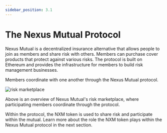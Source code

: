 ```yaml
---
sidebar_position: 3.1
---
```


# The Nexus Mutual Protocol

Nexus Mutual is a decentralized insurance alternative that allows people to join as members and share risk with others. Members can purchase cover products that protect against various risks. The protocol is built on Ethereum and provides the infrastructure for members to build risk management businesses.

Members coordinate with one another through the Nexus Mutual protocol. 

![risk marketplace](pathname:///img/RiskMarketplace.png)

Above is an overview of Nexus Mutual's risk marketplace, where participating members coordinate through the protocol.

Within the protocol, the NXM token is used to share risk and participate within the mutual. Learn more about the role the NXM token plays within the Nexus Mutual protocol in the next section.
